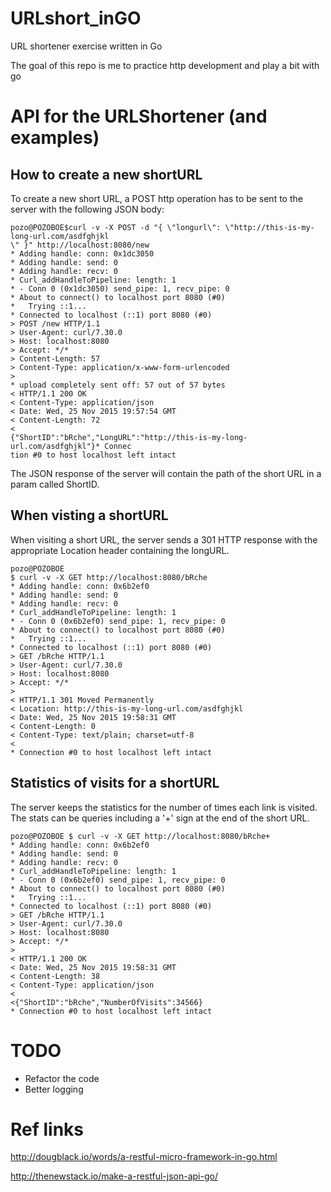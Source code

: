 # URLshort_inGO

URL shortener exercise written in Go

The goal of this repo is me to practice http development and play a bit with go


# API for the URLShortener (and examples)

## How to create a new shortURL
To create a new short URL, a POST http operation has to be sent to the server with the following JSON body:

```
pozo@POZOBOE$curl -v -X POST -d "{ \"longurl\": \"http://this-is-my-long-url.com/asdfghjkl
\" }" http://localhost:8080/new
* Adding handle: conn: 0x1dc3050
* Adding handle: send: 0
* Adding handle: recv: 0
* Curl_addHandleToPipeline: length: 1
* - Conn 0 (0x1dc3050) send_pipe: 1, recv_pipe: 0
* About to connect() to localhost port 8080 (#0)
*   Trying ::1...
* Connected to localhost (::1) port 8080 (#0)
> POST /new HTTP/1.1
> User-Agent: curl/7.30.0
> Host: localhost:8080
> Accept: */*
> Content-Length: 57
> Content-Type: application/x-www-form-urlencoded
>
* upload completely sent off: 57 out of 57 bytes
< HTTP/1.1 200 OK
< Content-Type: application/json
< Date: Wed, 25 Nov 2015 19:57:54 GMT
< Content-Length: 72
<
{"ShortID":"bRche","LongURL":"http://this-is-my-long-url.com/asdfghjkl"}* Connec
tion #0 to host localhost left intact
```

The JSON response of the server will contain the path of the short URL in a param called ShortID.

## When visting a shortURL
When visiting a short URL, the server sends a 301 HTTP response with the appropriate Location header containing the longURL.

```
pozo@POZOBOE
$ curl -v -X GET http://localhost:8080/bRche
* Adding handle: conn: 0x6b2ef0
* Adding handle: send: 0
* Adding handle: recv: 0
* Curl_addHandleToPipeline: length: 1
* - Conn 0 (0x6b2ef0) send_pipe: 1, recv_pipe: 0
* About to connect() to localhost port 8080 (#0)
*   Trying ::1...
* Connected to localhost (::1) port 8080 (#0)
> GET /bRche HTTP/1.1
> User-Agent: curl/7.30.0
> Host: localhost:8080
> Accept: */*
>
< HTTP/1.1 301 Moved Permanently
< Location: http://this-is-my-long-url.com/asdfghjkl
< Date: Wed, 25 Nov 2015 19:58:31 GMT
< Content-Length: 0
< Content-Type: text/plain; charset=utf-8
<
* Connection #0 to host localhost left intact
```


## Statistics of visits for a shortURL
The server keeps the statistics for the number of times each link is visited. The stats can be queries including a '+' sign at the end of the short URL.
```
pozo@POZOBOE $ curl -v -X GET http://localhost:8080/bRche+
* Adding handle: conn: 0x6b2ef0
* Adding handle: send: 0
* Adding handle: recv: 0
* Curl_addHandleToPipeline: length: 1
* - Conn 0 (0x6b2ef0) send_pipe: 1, recv_pipe: 0
* About to connect() to localhost port 8080 (#0)
*   Trying ::1...
* Connected to localhost (::1) port 8080 (#0)
> GET /bRche HTTP/1.1
> User-Agent: curl/7.30.0
> Host: localhost:8080
> Accept: */*
>
< HTTP/1.1 200 OK
< Date: Wed, 25 Nov 2015 19:58:31 GMT
< Content-Length: 38
< Content-Type: application/json
<
<{"ShortID":"bRche","NumberOfVisits":34566}
* Connection #0 to host localhost left intact
```


# TODO
* Refactor the code
* Better logging


# Ref links

http://dougblack.io/words/a-restful-micro-framework-in-go.html

http://thenewstack.io/make-a-restful-json-api-go/


